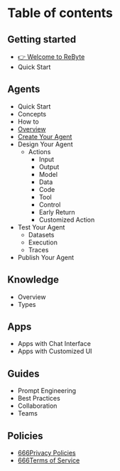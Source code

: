 # Table of contents

## Getting started

* [👉 Welcome to ReByte](getting-started/welcome-to-rebyte.md)
* Quick Start

## Agents
* Quick Start
* Concepts
* How to
* [Overview](building-agents/overview.md)
* [Create Your Agent](building-agents/create-your-agent.md)
* Design Your Agent
  * Actions
    * Input
    * Output
    * Model
    * Data
    * Code
    * Tool
    * Control
    * Early Return
    * Customized Action
* Test Your Agent
  * Datasets
  * Execution
  * Traces
* Publish Your Agent

## Knowledge

* Overview
* Types

## Apps

* Apps with Chat Interface
* Apps with Customized UI

## Guides

* Prompt Engineering
* Best Practices
* Collaboration
* Teams

## Policies
* [666Privacy Policies](Policies/privacy-policies.md)
* [666Terms of Service](Policies/terms-of-service.md)